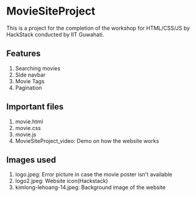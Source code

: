 # MovieSiteProject

This is a project for the completion of the workshop for HTML/CSS/JS by HackStack conducted by IIT Guwahati.

## Features

1. Searching movies
2. Side navbar
3. Movie Tags
4. Pagination

## Important files

1. movie.html
2. movie.css
3. movie.js
4. MovieSiteProject_video: Demo on how the website works

## Images used

1. logo.jpeg: Error picture in case the movie poster isn't available
2. logo2.jpeg: Website icon(Hackstack)
3. kimlong-lehoang-14.jpeg: Background image of the website
